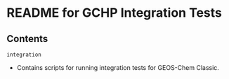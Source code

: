 # README for GCHP Integration Tests

## Contents

`integration`
- Contains scripts for running integration tests for GEOS-Chem Classic.
